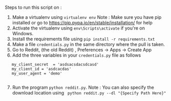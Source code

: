 Steps to run this script on : 
1. Make a virtualenv using ```virtualenv env``` Note : Make sure you have pip installed or go to https://pip.pypa.io/en/stable/installation/ for help
2. Activate the virtualenv using ```env\Scripts\activate``` if you're on Windows.
3. Install the requirements file using ```pip install -r requirements.txt```
4. Make a file ```credentials.py``` in the same directory where the pull is taken.
5. Go to Reddit, (the old Reddit) , Preferences -> Apps -> Create App
6. Add the three variables in your ```credentials.py``` file as follows 
 ```
    my_client_secret  = 'asdsacsdacsdcasd'
    my_client_id = 'asdcacdas'
    my_user_agent = 'demo'
    
 ```   
7. Run the program ```python reddit.py```. Note : You can also specify the download location using ``` python reddit.py --dl "{Specify Path Here}"```
